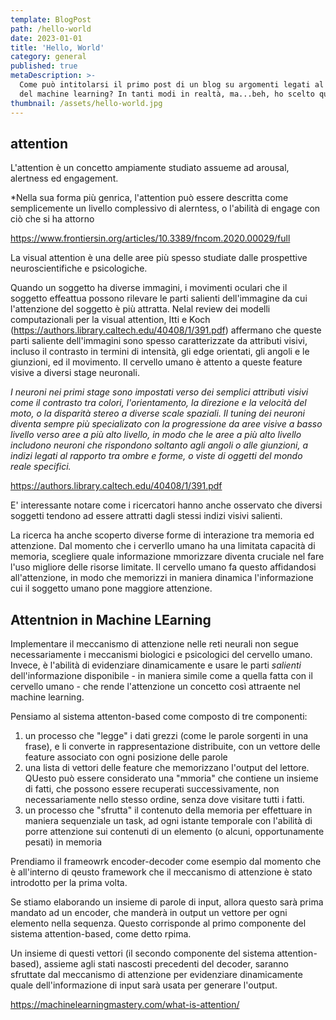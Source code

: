 ```yaml
---
template: BlogPost
path: /hello-world
date: 2023-01-01
title: 'Hello, World'
category: general
published: true
metaDescription: >-
  Come può intitolarsi il primo post di un blog su argomenti legati al mondo
  del machine learning? In tanti modi in realtà, ma...beh, ho scelto questo.
thumbnail: /assets/hello-world.jpg
---
```


## attention

L'attention è un concetto ampiamente studiato assueme ad arousal, alertness ed engagement.

*Nella sua forma più genrica, l'attention può essere descritta come semplicemente un livello complessivo di alerntess, o l'abilità di engage con ciò che si ha attorno

https://www.frontiersin.org/articles/10.3389/fncom.2020.00029/full

La visual attention è una delle aree più spesso studiate dalle prospettive neuroscientifiche e psicologiche.

Quando un soggetto ha diverse immagini, i movimenti oculari che il soggetto effeattua possono rilevare le parti salienti dell'immagine da cui l'attenzione del soggetto è più attratta. Nelal review dei modelli computazionali per la visual attention, Itti e Koch (https://authors.library.caltech.edu/40408/1/391.pdf) affermano che queste parti saliente dell'immagini sono spesso caratterizzate da attributi visivi, incluso il contrasto in termini di intensità, gli edge orientati, gli angoli e le giunzioni, ed il movimento. Il cervello umano è attento a queste feature visive a diversi stage neuronali.

*I neuroni nei primi stage sono impostati verso dei semplici attributi visivi come il contrasto tra colori, l'orientamento, la direzione e la velocità del moto, o la disparità stereo a diverse scale spaziali. Il tuning dei neuroni diventa sempre più specializato con la progressione da aree visive a basso livello verso aree a più alto livello, in modo che le aree a più alto livello includono neuroni che rispondono soltanto agli angoli o alle giunzioni, a indizi legati al rapporto tra ombre e forme, o viste di oggetti del mondo reale specifici.*

https://authors.library.caltech.edu/40408/1/391.pdf

E' interessante notare come i ricercatori hanno anche osservato che diversi soggetti tendono ad essere attratti dagli stessi indizi visivi salienti.

La ricerca ha anche scoperto diverse forme di interazione tra memoria ed attenzione. Dal momento che i cerverllo umano ha una limitata capacità di memoria, scegliere quale informazione mmorizzare diventa cruciale nel fare l'uso migliore delle risorse limitate. Il cervello umano fa questo affidandosi all'attenzione, in modo che memorizzi in maniera dinamica l'informazione cui il soggetto umano pone maggiore attenzione.

## Attentnion in Machine LEarning

Implementare il meccanismo di attenzione nelle reti neurali non segue necessariamente i meccanismi biologici e psicologici del cervello umano. Invece, è l'abilità di evidenziare dinamicamente e usare le parti *salienti* dell'informazione disponibile - in maniera simile come a quella fatta con il cervello umano - che rende l'attenzione un concetto così attraente nel machine learning.

Pensiamo al sistema attenton-based come composto di tre componenti:

1. un processo che "legge" i dati grezzi (come le parole sorgenti in una frase), e li converte in rappresentazione distribuite, con un vettore delle feature associato con ogni posizione delle parole
2. una lista di vettori delle feature che memorizzano l'output del lettore. QUesto può essere considerato una "mmoria" che contiene un insieme di fatti, che possono essere recuperati successivamente, non necessariamente nello stesso ordine, senza dove visitare tutti i fatti.
3. un processo che "sfrutta" il contenuto della memoria per effettuare in maniera sequenziale un task, ad ogni istante temporale con l'abilità di porre attenzione sui contenuti di un elemento (o alcuni, opportunamente pesati) in memoria

Prendiamo il frameowrk encoder-decoder come esempio dal momento che è all'interno di qeusto framework che il meccanismo di attenzione è stato introdotto per la prima volta.

Se stiamo elaborando un insieme di parole di input, allora questo sarà prima mandato ad un encoder, che manderà in output un vettore per ogni elemento nella sequenza. Questo corrisponde al primo componente del sistema attention-based, come detto rpima.

Un insieme di questi vettori (il secondo componente del sistema attention-based), assieme agli stati nascosti precedenti del decoder, saranno sfruttate dal meccanismo di attenzione per evidenziare dinamicamente quale dell'informazione di input sarà usata per generare l'output.

https://machinelearningmastery.com/what-is-attention/



